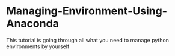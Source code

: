 # Managing-Environment-Using-Anaconda
This tutorial is going through all what you need to manage python environments by yourself
